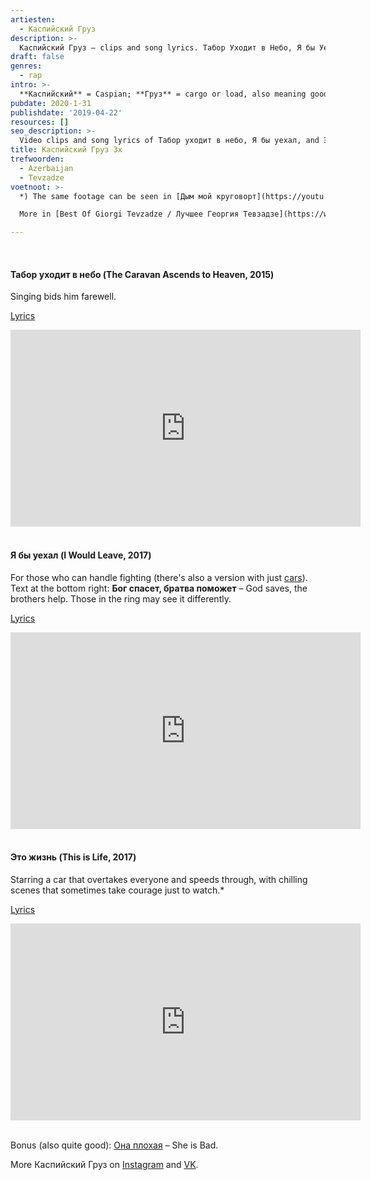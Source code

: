 ```yaml
---
artiesten:
  - Каспийский Груз
description: >-
  Каспийский Груз – clips and song lyrics. Табор Уходит в Небо, Я бы Уехал, Это жизнь.
draft: false
genres:
  - rap
intro: >-
  **Каспийский** = Caspian; **Груз** = cargo or load, also meaning goods or a burden. [Каспийский Груз](https://ru.wikipedia.org/wiki/Каспийский_груз) comes from [Azerbaijan](https://nl.wikipedia.org/wiki/Azerbeidzjan) (which borders the Caspian Sea) but sings in Russian, and that's all that matters.
pubdate: 2020-1-31
publishdate: '2019-04-22'
resources: []
seo_description: >-
  Video clips and song lyrics of Табор уходит в небо, Я бы уехал, and Это жизнь by Каспийский Груз, from Azerbaijan but in Russian.
title: Каспийский Груз 3x
trefwoorden:
  - Azerbaijan
  - Tevzadze
voetnoot: >-
  *) The same footage can be seen in [Дым мой круговорт](https://youtu.be/P0WIqIOCOE8) by **StaFFорд63**, in [Оп, Мусорок](https://youtu.be/6bzd99AhU34) by **Литвиненко**, and in many other video clips. The man behind the wheel is **Георгий Тевзадзе** (Giorgi Tevzadze, 1987) from Georgia. He passed away in 2013, at just 26 years old – in a car, as a passenger.

  More in [Best Of Giorgi Tevzadze / Лучшее Георгия Тевзадзе](https://www.youtube.com/watch?v=XnedhrQUx3s) (2013, 7 min), [Drift King-Street Racing](https://youtu.be/P29JG5AnpqU) (2013, 13 min), and [Tribute to the legendary Giorgi Tevzadze](https://youtu.be/S-apZ0UiXY4) (2013, 6 min). Also see this [biography](https://pro-avtosalon.info/info/georgij-tevzadze-vikipedija-biografija/) (2019).

---
```


<br/>

#### Табор уходит в небо (The Caravan Ascends to Heaven, 2015)

Singing bids him farewell.

[Lyrics](https://genius.com/Kg-tuvn-lyrics)

<iframe width="560" height="315"
src="https://www.youtube.com/embed/srGCQfzh1OI"
frameborder="0" allow="accelerometer; autoplay; encrypted-media; gyroscope; picture-in-picture" allowfullscreen></iframe>

<br/>
<br/>

#### Я бы уехал (I Would Leave, 2017)

For those who can handle fighting (there's also a version with just [cars](https://www.youtube.com/watch?v=s-41lA70dMw)). Text at the bottom right: **Бог спасет, братва поможет** – God saves, the brothers help. Those in the ring may see it differently.

[Lyrics](<https://bit.ly/2PmBtVl>)

<iframe width="560" height="315" src="https://www.youtube.com/embed/Ipp2Rj3sYAE" frameborder="0" allow="accelerometer; autoplay; encrypted-media; gyroscope; picture-in-picture" allowfullscreen></iframe>

<br/>
<br/>

#### Это жизнь (This is Life, 2017)

Starring a car that overtakes everyone and speeds through, with chilling scenes that sometimes take courage just to watch.*

[Lyrics](https://text-lyrics.ru/k1/caspian-loads/6449-kaspiyskiy-gruz-eta-zhizn-text-pesni.html)

<iframe width="560" height="315"
src="https://www.youtube.com/embed/bXDSZgafDTE"
frameborder="0" allow="accelerometer; autoplay; encrypted-media; gyroscope; picture-in-picture" allowfullscreen></iframe>

<br/>
<br/>

Bonus (also quite good): [Она плохая](https://www.youtube.com/watch?v=GubmlC8qlck) – She is Bad.

More Каспийский Груз on [Instagram](https://www.instagram.com/kaspiyskiy_gruzofficial/) and [VK](https://vk.com/kaspiysky.gruz).

